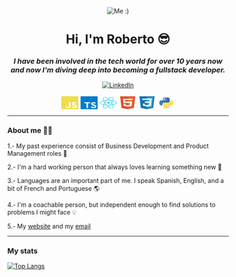 <div id="header" align = "center">
    <img src="https://media.giphy.com/media/zOvBKUUEERdNm/giphy.gif" alt="Me :)" width="200">
    <h1 align = "center">Hi, I'm Roberto 😎</h1>
    <h3 align = "center" font-><i>I have been involved in the tech world for over 10 years now and now I'm diving deep into becoming a fullstack developer.</i></h3>
</div>

<div id="badges" align = "center">
    <a href="https://www.linkedin.com/in/roberto-perez-hernandez/" target="_blank"><img src="https://img.shields.io/badge/LinkedIn-0077B5?style=for-the-badge&logo=linkedin&logoColor=white" target = "_blank" alt="LinkedIn"></a>
</div>

<div dir="auto" align = "center"><br>
  <img align="center" alt="Rafa-Js" height="30" width="40" src="https://raw.githubusercontent.com/devicons/devicon/master/icons/javascript/javascript-plain.svg" style="max-width: 100%;">
  <img align="center" alt="Rafa-Ts" height="30" width="40" src="https://raw.githubusercontent.com/devicons/devicon/master/icons/typescript/typescript-plain.svg" style="max-width: 100%;">
  <img align="center" alt="Rafa-React" height="30" width="40" src="https://raw.githubusercontent.com/devicons/devicon/master/icons/react/react-original.svg" style="max-width: 100%;">
  <img align="center" alt="Rafa-HTML" height="30" width="40" src="https://raw.githubusercontent.com/devicons/devicon/master/icons/html5/html5-original.svg" style="max-width: 100%;">
  <img align="center" alt="Rafa-CSS" height="30" width="40" src="https://raw.githubusercontent.com/devicons/devicon/master/icons/css3/css3-original.svg" style="max-width: 100%;">
  <img align="center" alt="Rafa-Python" height="30" width="40" src="https://raw.githubusercontent.com/devicons/devicon/master/icons/python/python-original.svg" style="max-width: 100%;">
</div>

---

### About me 👨‍💻

1.- My past experience consist of Business Development and Product Management roles 👔

2.- I'm a hard working person that always loves learning something new 📖

3.- Languages are an important part of me. I speak Spanish, English, and a bit of French and Portuguese 🌎

4.- I'm a coachable person, but independent enough to find solutions to problems I might face 💡

5.- My [website](https://notfinishedyetbutalmostthere.com) and my [email](mailto:robertoisworking@gmail.com)

---

### My stats

[![Top Langs](https://github-readme-stats.vercel.app/api/top-langs/?username=robertoisworking&layout=compact)](https://github.com/robertoisworking/github-readme-stats)
